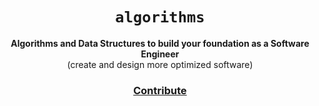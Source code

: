 <div align="center">
  <h1><code>algorithms</code></h1>

  <strong>Algorithms and Data Structures to build your foundation as a Software Engineer</strong>
  <br>
  (create and design more optimized software)

  <h3>
    <a href="https://github.com/unobatbayar/algorithms/pull/new/master">Contribute</a>
  </h3>
</div>


